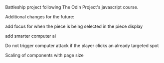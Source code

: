 Battleship project following The Odin Project's javascript course.

Additional changes for the future:

add focus for when the piece is being selected in the piece display

add smarter computer ai

Do not trigger computer attack if the player clicks an already targeted spot

Scaling of components with page size
